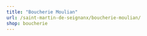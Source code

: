 ```yaml
---
title: "Boucherie Moulian"
url: /saint-martin-de-seignanx/boucherie-moulian/
shop: boucherie
---
```

